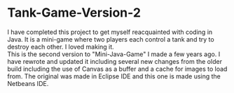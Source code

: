 # Tank-Game-Version-2
I have completed this project to get myself reacquainted with coding in Java. It is a mini-game where two players each control a tank and try to destroy each other. I loved making it. 
<br>This is the second version to "Mini-Java-Game" I made a few years ago. I have rewrote and updated it including several new changes from the older build including the use of Canvas as a buffer and a cache for images to load from. The original was made in Eclipse IDE and this one is made using the Netbeans IDE.


